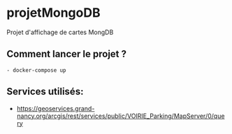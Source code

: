 # projetMongoDB
 Projet d'affichage de cartes MongDB

## Comment lancer le projet ?
    - docker-compose up 

## Services utilisés: 
  - https://geoservices.grand-nancy.org/arcgis/rest/services/public/VOIRIE_Parking/MapServer/0/query